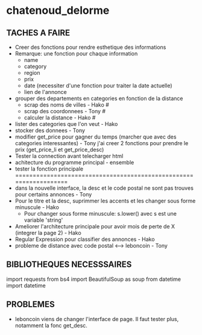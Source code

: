 # chatenoud_delorme

## TACHES A FAIRE
- Creer des fonctions pour rendre esthetique des informations
- Remarque: une fonction pour chaque information
    - name
    - category
    - region
    - prix
    - date (necessiter d'une fonction pour traiter la date actuelle)
    - lien de l'annonce
- grouper des departements en categories en fonction de la distance
    - scrap des noms de villes - Hako #
    - scrap des coordonnees - Tony #
    - calculer la distance - Hako #
- lister des categories que l'on veut - Hako
- stocker des donnees - Tony
- modifier get_price pour gagner du temps (marcher que avec des categories interessantes) - Tony
j'ai creer 2 fonctions pour prendre le prix (get_price_li et get_price_desc)
- Tester la connection avant telecharger html
- achitecture du programme principal - ensemble
- tester la fonction principale
==================================================================
- dans la nouvelle interface, la desc et le code postal ne sont pas trouves pour certains annonces - Tony
- Pour le titre et la desc, suprimmer les accents et les changer sous forme minuscule - Hako
    - Pour changer sous forme minuscule: s.lower() avec s est une variable 'string'
- Ameliorer l'architecture principale pour avoir mois de perte de X (integrer la page 2) - Hako
- Regular Expression pour classifier des annonces - Hako
- probleme de distance avec code postal <--> leboncoin - Tony



## BIBLIOTHEQUES NECESSSAIRES
import requests
from bs4 import BeautifulSoup as soup
from datetime import datetime

## PROBLEMES
- leboncoin viens de changer l'interface de page. Il faut tester plus, notamment la fonc get_desc.

